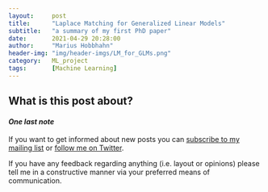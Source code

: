 ```yaml
---
layout:     post
title:      "Laplace Matching for Generalized Linear Models"
subtitle:   "a summary of my first PhD paper"
date:       2021-04-29 20:28:00
author:     "Marius Hobbhahn"
header-img: "img/header-imgs/LM_for_GLMs.png"
category:   ML_project
tags:       [Machine Learning]
---
```


## **What is this post about?**



#### ***One last note***

If you want to get informed about new posts you can <a href='http://www.mariushobbhahn.com/subscribe/'>subscribe to my mailing list</a> or <a href='https://twitter.com/MariusHobbhahn'>follow me on Twitter</a>.

If you have any feedback regarding anything (i.e. layout or opinions) please tell me in a constructive manner via your preferred means of communication.

